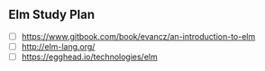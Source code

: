 ## Elm Study Plan

- [ ] https://www.gitbook.com/book/evancz/an-introduction-to-elm
- [ ] http://elm-lang.org/
- [ ] https://egghead.io/technologies/elm
